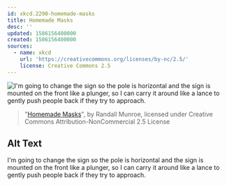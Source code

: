```yaml
---
id: xkcd.2290-homemade-masks
title: Homemade Masks
desc: ''
updated: 1586156400000
created: 1586156400000
sources:
  - name: xkcd
    url: 'https://creativecommons.org/licenses/by-nc/2.5/'
    license: Creative Commons 2.5
---
```

![I'm going to change the sign so the pole is horizontal and the sign is mounted on the front like a plunger, so I can carry it around like a lance to gently push people back if they try to approach.](https://imgs.xkcd.com/comics/homemade_masks.png)
> "[Homemade Masks](https://xkcd.com/2290/)", by Randall Munroe, licensed under Creative Commons Attribution-NonCommercial 2.5 License

## Alt Text
I'm going to change the sign so the pole is horizontal and the sign is mounted on the front like a plunger, so I can carry it around like a lance to gently push people back if they try to approach.
